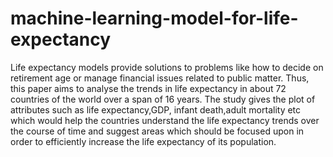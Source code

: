 # machine-learning-model-for-life-expectancy
Life expectancy models provide solutions to problems like how to decide on retirement age or manage financial issues related to public matter. Thus, this paper aims to analyse the trends in life expectancy in about 72 countries of the world over a span of 16 years. The study gives the plot of attributes such as life expectancy,GDP, infant death,adult mortality etc which would help the countries understand the life expectancy trends over the course of time and suggest areas which should be focused upon in order to efficiently increase the life expectancy of its population.
